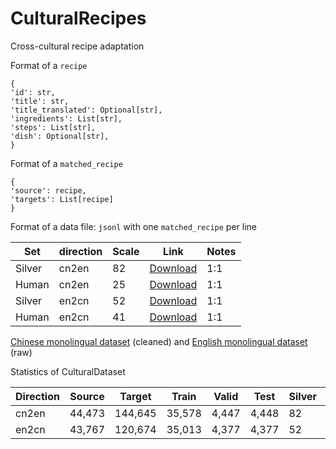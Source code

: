 # CulturalRecipes
Cross-cultural recipe adaptation

Format of a `recipe` 

```
{
'id': str,
'title': str,
'title_translated': Optional[str],
'ingredients': List[str],
'steps': List[str],
'dish': Optional[str],
}
```

Format of a `matched_recipe`

```
{
'source': recipe,
'targets': List[recipe]
}
```

Format of a data file: `jsonl` with one `matched_recipe` per line

[//]: # (| File  |  Link  |cn:en | Notes  | )

[//]: # (|---|---|---|---|)

[//]: # (| Silver cn2en data - train  | [Download Link]&#40;https://drive.google.com/file/d/15eVi_MsW4DGnP2v000EOWIN935q94NAA/view?usp=share_link&#41;  | 1:n |    )

[//]: # (| Silver cn2en data - val  |  [Download Link]&#40;https://drive.google.com/file/d/1Xm5w-ATg1HtJYTKu-ui1UhAtZ5naZqNE/view?usp=share_link&#41; | 1:n  |    )

[//]: # (| Silver cn2en data - test  | [Download Link]&#40;https://drive.google.com/file/d/1hiV-XcoknjtHvWXpg3QUzNkD3-XXYqDP/view?usp=share_link&#41;  | 1:n  |   )

[//]: # (| Gold cn2en data  | [Download Link]&#40;https://drive.google.com/file/d/1epyn9TIrBRNAn5OpQdckH7fBsUzac9Wi/view?usp=share_link&#41;  | n:n  |   )

[//]: # (| Silver en2cn data - train  |[Download Link]&#40;https://drive.google.com/file/d/1rlMeapVEjXI2ghqcZo9daZU_xK5gV742/view?usp=share_link&#41; | n:1 |    )

[//]: # (| Silver en2cn data - val  | [Download Link]&#40;https://drive.google.com/file/d/1BLg8gVAMiXmA2hvwR95a9qYzERPZLvWS/view?usp=share_link&#41; | n:1  |    )

[//]: # (| Silver en2cn data - test  | [Download Link]&#40;https://drive.google.com/file/d/1W2uKg3yQWyYrXKJHbzVFIeuzkDijqdW8/view?usp=share_link&#41; | n:1 |  )

[//]: # (| Gold en2cn data  | [Download Link]&#40;https://drive.google.com/file/d/1mVk9Elz9WPGZDt45g6rQOPHtf9CaK1Xo/view?usp=share_link&#41;  | n:n |  )

[//]: # ()
[//]: # (n ≤ 10. )

| Set    | direction | Scale | Link |  Notes  |
|--------|-----------|-------|---| ---|
| Silver | cn2en     | 82    | [Download](https://drive.google.com/drive/folders/1W1wf29Xe0J-sqvesJuH70lhajAmxzBVV?usp=sharing) | 1:1 |
| Human  | cn2en     | 25    | [Download](https://drive.google.com/drive/folders/1WUrOuXG8mrz9Mio5oponjiuEc6JCgplH?usp=sharing) | 1:1 |
| Silver | en2cn     | 52    | [Download](https://drive.google.com/drive/folders/1s14s8bEFtuHsEu5VcCnoUYsxIR1k6jRj?usp=sharing) | 1:1 |
| Human  | en2cn     | 41    | [Download](https://drive.google.com/drive/folders/1GWNdVwMtWTuTWiaoT3CXuYtxRlLhS1he?usp=sharing) | 1:1 |

[Chinese monolingual dataset](https://drive.google.com/file/d/1U9qpLk5VzQM4lY2NujGTsnz1TkIy-EO2/view?usp=share_link) (cleaned) and [English monolingual dataset](https://drive.google.com/file/d/1WhKebcqzBTC_8T679ROmuUPy0sHi_4OL/view?usp=share_link) (raw) 

Statistics of CulturalDataset

| Direction  |  Source  | Target | Train  | Valid | Test | Silver | Human |
|---|---|---|---|---|---|--------|-------|
| cn2en | 44,473 | 144,645 | 35,578 | 4,447 | 4,448 | 82     | 25 | 
| en2cn | 43,767 | 120,674 | 35,013 | 4,377 | 4,377 | 52     | 41 | 
